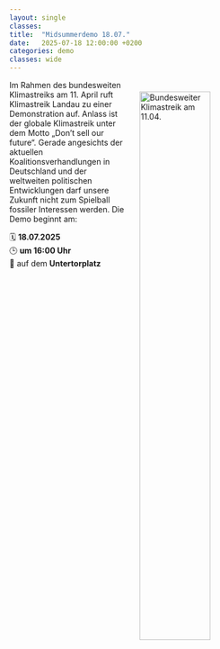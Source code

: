 ```yaml
---
layout: single
classes: 
title:  "Midsummerdemo 18.07."
date:   2025-07-18 12:00:00 +0200
categories: demo
classes: wide
---
```

<img src="" alt="Bundesweiter Klimastreik am 11.04." style="float:right;" hspace=20 vspace=20 height="50%" width="50%">

Im Rahmen des bundesweiten Klimastreiks am 11. April ruft Klimastreik Landau zu einer Demonstration auf. Anlass ist der globale Klimastreik unter dem Motto „Don’t sell our future“. Gerade angesichts der aktuellen Koalitionsverhandlungen in Deutschland und der weltweiten politischen Entwicklungen darf unsere Zukunft nicht zum Spielball fossiler Interessen werden. Die Demo beginnt am: <br>

🗓️ <b>18.07.2025</b> <br> 
🕒 <b>um 16:00 Uhr</b> <br>
📍 auf dem <b>Untertorplatz</b> <br>
